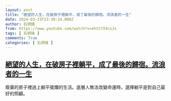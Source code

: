 ```yaml
---
layout: post
title: "絕望的人生，在破房子裡躺平，成了最後的歸宿。流浪者的一生"
date: 2024-03-23T23:39:24.000Z
author: 石炳鋒
from: https://www.youtube.com/watch?v=ehtCYI4csJs
tags: [ 石炳锋 ]
comments: True
categories: [ 石炳锋 ]
---
```

<!--1711237164000-->
[絕望的人生，在破房子裡躺平，成了最後的歸宿。流浪者的一生](https://www.youtube.com/watch?v=ehtCYI4csJs)
------

<div>
廢棄的房子裡過上躺平擺爛的生活。底層人無法改變命運時，選擇躺平是對自己最好的照顧。
</div>
